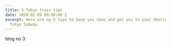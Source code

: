 ```yaml
---
title: 5 Tokyo train tips
date: 2020-02-09 00:00:00 Z
excerpt: Here are my 5 tips to keep you sane and get you to your destination on the
  Tokyo Subway.
---
```


blog no 3

